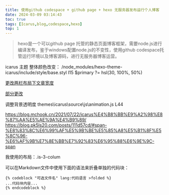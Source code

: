 ```yaml
---
title: 使用github codespace + github page + hexo 无服务器发布运行个人博客
date: 2024-03-09 03:14:43
toc: true
tags: [Icarus,blog,codespace,hexo]
top: 1
---
```


> hexo是一个可以github page 托管的静态页面博客框架，需要node.js进行编译发布，鉴于windows配置node.js的不变性，使用github codespace托管运行环境以及博客源码，进行无服务器博客运营。

<!-- more -->

icarus 主题 整体颜色改变：
/node_modules/hexo-theme-icarus/include/style/base.styl
l15 $primary ?= hsl(30, 100%,  50%)


[更改两栏布局下文章宽度](http://zhaommmmomo.cn/2021/09/14/Icarus%E4%B8%BB%E9%A2%98%E7%9A%84%E4%B8%80%E4%BA%9B%E5%B8%B8%E7%94%A8%E9%85%8D%E7%BD%AE/)

[部分更改](https://hujiahao6.gitee.io/2020/04/02/hexo%E7%9A%84%E4%B8%80%E4%BA%9B%E9%85%8D%E7%BD%AE%E9%97%AE%E9%A2%98/)


调整背景透明度
themes\icarus\source\js\animation.js
L44

https://blog.mchook.cn/2021/07/22/icarus%E4%B8%BB%E9%A2%98%E8%87%AA%E5%AE%9A%E4%B9%89/
https://blog.pk5ls20.com/posts/111d57cd/#span-%E8%83%8C%E6%99%AF%E5%9B%BE%E5%85%A8%E5%B1%8F%E5%8C%96-%E6%AF%9B%E7%8E%BB%E7%92%83%E6%95%88%E6%9E%9C-span


我使用的布局：.is-3-colum


可以在Markdown文件中使用下面的语法来折叠单独的代码块：
```
{% codeblock "可选文件名" lang:代码语言 >folded %}
...代码块内容...
{% endcodeblock %}
```